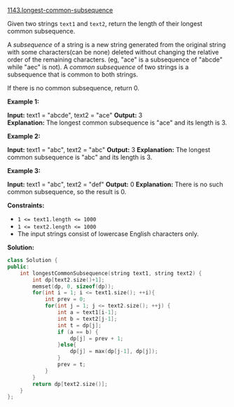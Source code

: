 [1143.longest-common-subsequence](https://leetcode.com/problems/longest-common-subsequence/)  

Given two strings `text1` and `text2`, return the length of their longest common subsequence.

A _subsequence_ of a string is a new string generated from the original string with some characters(can be none) deleted without changing the relative order of the remaining characters. (eg, "ace" is a subsequence of "abcde" while "aec" is not). A _common subsequence_ of two strings is a subsequence that is common to both strings.

If there is no common subsequence, return 0.

**Example 1:**

**Input:** text1 = "abcde", text2 = "ace" 
**Output:** 3  
**Explanation:** The longest common subsequence is "ace" and its length is 3.

**Example 2:**

**Input:** text1 = "abc", text2 = "abc"
**Output:** 3
**Explanation:** The longest common subsequence is "abc" and its length is 3.

**Example 3:**

**Input:** text1 = "abc", text2 = "def"
**Output:** 0
**Explanation:** There is no such common subsequence, so the result is 0.

**Constraints:**

*   `1 <= text1.length <= 1000`
*   `1 <= text2.length <= 1000`
*   The input strings consist of lowercase English characters only.  



**Solution:**  

```cpp
class Solution {
public:
    int longestCommonSubsequence(string text1, string text2) {
        int dp[text2.size()+1];
        memset(dp, 0, sizeof(dp));
        for(int i = 1; i <= text1.size(); ++i){
            int prev = 0;
            for(int j = 1; j <= text2.size(); ++j) {
                int a = text1[i-1];
                int b = text2[j-1];
                int t = dp[j];
                if (a == b) {
                    dp[j] = prev + 1;
                }else{
                    dp[j] = max(dp[j-1], dp[j]);
                }
                prev = t;
            }
        }
        return dp[text2.size()];
    }
};
```
      
